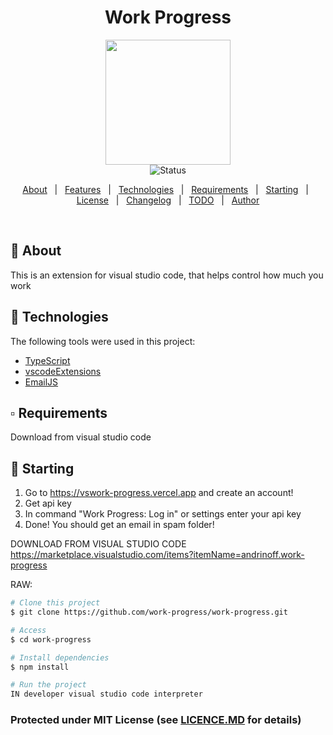 <h1 align="center">Work Progress</h1>

<p align="center">
  <img src = "https://i.imgur.com/lqnLurl.png" height = 200px width = 200px>
  <br>
  <img alt="Status" src="https://img.shields.io/badge/version-v1.1.2-green">
</p>

<p align="center">
  <a href="#dart-about">About</a> &#xa0; | &#xa0; 
  <a href="#sparkles-features">Features</a> &#xa0; | &#xa0;
  <a href="#rocket-technologies">Technologies</a> &#xa0; | &#xa0;
  <a href="#white_check_mark-requirements">Requirements</a> &#xa0; | &#xa0;
  <a href="#checkered_flag-starting">Starting</a> &#xa0; | &#xa0;
  <a href="LICENCE.MD">License</a> &#xa0; | &#xa0;
  <a href="CHANGELOG.md">Changelog</a> &#xa0; | &#xa0;
  <a href="TODO.md">TODO</a> &#xa0; | &#xa0;
  <a href="https://github.com/andrinoff" target="_blank">Author</a>
</p>

<br>

## 🎯 About ##

This is an extension for visual studio code, that helps control how much you work


## 🚀 Technologies ##

The following tools were used in this project:

- [TypeScript](https://www.typescriptlang.org/)
- [vscodeExtensions](https://code.visualstudio.com/api/)
- [EmailJS](https://www.emailjs.com/)


## ▫️ Requirements ##

Download from visual studio code

## 🏁 Starting ##

1. Go to https://vswork-progress.vercel.app and create an account!
2. Get api key
3. In command "Work Progress: Log in" or settings enter your api key
4. Done! You should get an email in spam folder!



DOWNLOAD FROM VISUAL STUDIO CODE
https://marketplace.visualstudio.com/items?itemName=andrinoff.work-progress

RAW:
```bash
# Clone this project
$ git clone https://github.com/work-progress/work-progress.git

# Access
$ cd work-progress

# Install dependencies
$ npm install

# Run the project
IN developer visual studio code interpreter
```

### Protected under MIT License (see [LICENCE.MD](LICENCE.MD) for details)